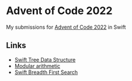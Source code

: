 # Advent of Code 2022

My submissions for [Advent of Code 2022](https://adventofcode.com) in Swift

## Links

* [Swift Tree Data Structure](https://www.kodeco.com/1053-swift-algorithm-club-swift-tree-data-structure)
* [Modular arithmetic](https://en.wikipedia.org/wiki/Modular_arithmetic)
* [Swift Breadth First Search](https://www.kodeco.com/710-swift-algorithm-club-swift-breadth-first-search)
